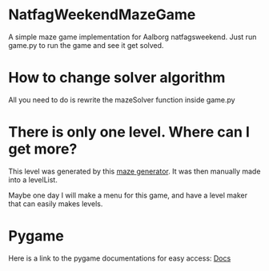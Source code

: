 # NatfagWeekendMazeGame
A simple maze game implementation for Aalborg natfagsweekend. Just run game.py to run the game and see it get solved.

# How to change solver algorithm
All you need to do is rewrite the mazeSolver function inside game.py

# There is only one level. Where can I get more?
This level was generated by this [maze generator](https://www.mazegenerator.net/). It was then manually made into a levelList.

Maybe one day I will make a menu for this game, and have a level maker that can easily makes levels.

# Pygame
Here is a link to the pygame documentations for easy access: [Docs](https://www.pygame.org/docs/)